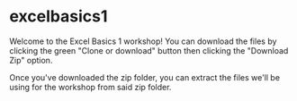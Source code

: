 # excelbasics1

Welcome to the Excel Basics 1 workshop! You can download the files by clicking the green "Clone or download" button then clicking the "Download Zip" option. 

Once you've downloaded the zip folder, you can extract the files we'll be using for the workshop from said zip folder.
